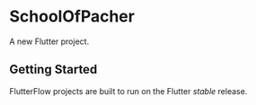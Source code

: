 # SchoolOfPacher

A new Flutter project.

## Getting Started

FlutterFlow projects are built to run on the Flutter _stable_ release.
